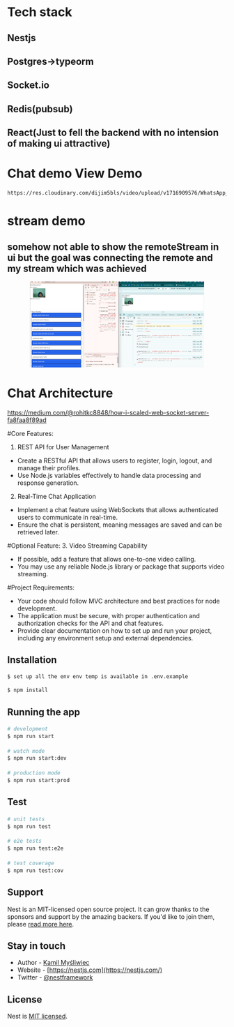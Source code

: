 # Tech stack

## Nestjs

## Postgres->typeorm

## Socket.io

## Redis(pubsub)

## React(Just to fell the backend with no intension of making ui attractive)

# Chat demo View Demo

```bash
https://res.cloudinary.com/dijim5bls/video/upload/v1716909576/WhatsApp_Video_2024-05-28_at_20.51.24_dc4fd6e2_gk9gka.mp4
```

# stream demo

## somehow not able to show the remoteStream in ui but the goal was connecting the remote and my stream which was achieved

<p align="center">
  <img src="./Screenshot 2024-05-28 214124.png" width="400" alt="accessibility text">
</p>

# Chat Architecture

https://medium.com/@rohitkc8848/how-i-scaled-web-socket-server-fa8faa8f89ad

#Core Features:

1. REST API for User Management

- Create a RESTful API that allows users to register, login, logout, and manage their profiles.
- Use Node.js variables effectively to handle data processing and response generation.

2. Real-Time Chat Application

- Implement a chat feature using WebSockets that allows authenticated users to communicate in real-time.
- Ensure the chat is persistent, meaning messages are saved and can be retrieved later.

#Optional Feature: 3. Video Streaming Capability

- If possible, add a feature that allows one-to-one video calling.
- You may use any reliable Node.js library or package that supports video streaming.

#Project Requirements:

- Your code should follow MVC architecture and best practices for node development.
- The application must be secure, with proper authentication and authorization checks for the API and chat features.
- Provide clear documentation on how to set up and run your project, including any environment setup and external dependencies.

## Installation

```bash
$ set up all the env env temp is available in .env.example
```

```bash
$ npm install
```

## Running the app

```bash
# development
$ npm run start

# watch mode
$ npm run start:dev

# production mode
$ npm run start:prod
```

## Test

```bash
# unit tests
$ npm run test

# e2e tests
$ npm run test:e2e

# test coverage
$ npm run test:cov
```

## Support

Nest is an MIT-licensed open source project. It can grow thanks to the sponsors and support by the amazing backers. If you'd like to join them, please [read more here](https://docs.nestjs.com/support).

## Stay in touch

- Author - [Kamil Myśliwiec](https://kamilmysliwiec.com)
- Website - [https://nestjs.com](https://nestjs.com/)
- Twitter - [@nestframework](https://twitter.com/nestframework)

## License

Nest is [MIT licensed](LICENSE).

